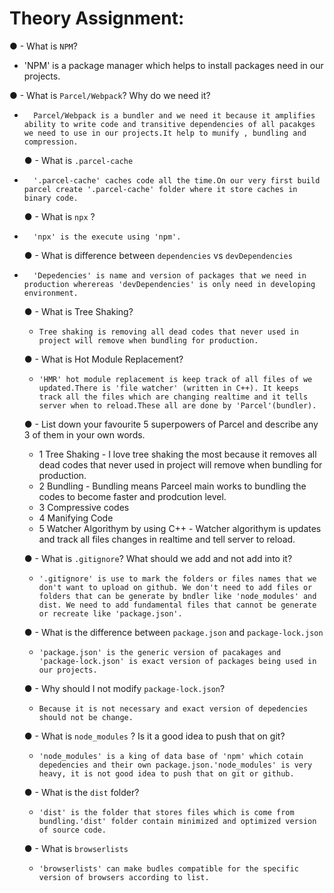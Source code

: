 # Theory Assignment:

● - What is `NPM`?

- 'NPM' is a package manager which helps to install packages need in our projects.

● - What is `Parcel/Webpack`? Why do we need it?

-       Parcel/Webpack is a bundler and we need it because it amplifies ability to write code and transitive dependencies of all pacakges we need to use in our projects.It help to munify , bundling and compression.

  ● - What is `.parcel-cache`

-       '.parcel-cache' caches code all the time.On our very first build parcel create '.parcel-cache' folder where it store caches in binary code.

  ● - What is `npx` ?

-       'npx' is the execute using 'npm'.

  ● - What is difference between `dependencies` vs `devDependencies`

-       'Depedencies' is name and version of packages that we need in production wherereas 'devDependencies' is only need in developing environment.

  ● - What is Tree Shaking?

  -     Tree shaking is removing all dead codes that never used in project will remove when bundling for production.

  ● - What is Hot Module Replacement?

  -     'HMR' hot module replacement is keep track of all files of we updated.There is 'file watcher' (written in C++). It keeps track all the files which are changing realtime and it tells server when to reload.These all are done by 'Parcel'(bundler).

  ● - List down your favourite 5 superpowers of Parcel and describe any 3 of them in your
  own words.

  - 1 Tree Shaking - I love tree shaking the most because it removes all dead codes that never used in project will remove when bundling for production.
  - 2 Bundling - Bundling means Parceel main works to bundling the codes to become faster and prodcution level.
  - 3 Compressive codes
  - 4 Manifying Code
  - 5 Watcher Algorithym by using C++ - Watcher algorithym is updates and track all files changes in realtime and tell server to reload.

  ● - What is `.gitignore`? What should we add and not add into it?

  -     '.gitignore' is use to mark the folders or files names that we don't want to upload on github. We don't need to add files or folders that can be generate by bndler like 'node_modules' and dist. We need to add fundamental files that cannot be generate or recreate like 'package.json'.

  ● - What is the difference between `package.json` and `package-lock.json`

  -     'package.json' is the generic version of pacakages and 'package-lock.json' is exact version of packages being used in our projects.

  ● - Why should I not modify `package-lock.json`?

  -     Because it is not necessary and exact version of depedencies should not be change.

  ● - What is `node_modules` ? Is it a good idea to push that on git?

  -     'node_modules' is a king of data base of 'npm' which cotain depedencies and their own package.json.'node_modules' is very heavy, it is not good idea to push that on git or github.

  ● - What is the `dist` folder?

  -     'dist' is the folder that stores files which is come from bundling.'dist' folder contain minimized and optimized version of source code.

  ● - What is `browserlists`

  -     'browserlists' can make budles compatible for the specific version of browsers according to list.
